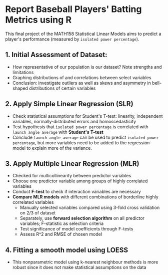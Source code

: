 # Report Baseball Players' Batting Metrics using R

This final project of the MATH158 Statistical Linear Models aims to predict a player's performance (measured by `isolated power percentage`).

## 1. Initial Assessment of Dataset: 
- How representative of our population is our dataset? Note strengths and limitations
- Graphing distributions of and correlations between select variables
- Conclusion: investigate outliers as well as skews and asymmetry in bell-shaped distributions of certain variables

## 2. Apply Simple Linear Regression (SLR)
- Check statistical assumptions for Student's T-test: linearity, independent variables, normally-distributed errors and homoscedasticity
- Test hypothesis that `isolated power percentage` is correlated with `launch angle average` with **Student's T-test**
- Conclude `launch angle average` can be used to predict `isolated power percentage`, but more variables need to be added to the regression model to explain more of the variance.

## 3. Apply Multiple Linear Regression (MLR)
- Checked for multicollinearity between predictor variables 
- Choose one predictor variable among groups of highly correlated variables
- Conduct **F-test** to check if interaction variables are necessary
- **Compare MLR models** with different combinations of borderline highly correlated variables
	- Manually selected variables compared using 3-fold cross validation on 2/3 of dataset
	- Separately, use **forward selection algorithm** on all predictor variables; F-statistic as selection criteria
	- Test significance of model coefficients through F-tests
	- Assess R^2 and RMSE of chosen model

## 4. Fitting a smooth model using LOESS
- This nonparametric model using k-nearest neighbour methods is more robust since it does not make statistical assumptions on the data